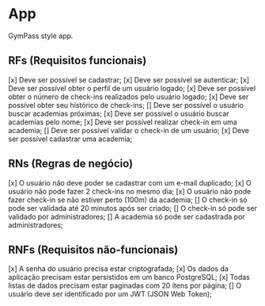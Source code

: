 # App

GymPass style app.

## RFs (Requisitos funcionais)
  [x] Deve ser possível se cadastrar;
  [x] Deve ser possível se autenticar;
  [x] Deve ser possível obter o perfil de um usuário logado;
  [x] Deve ser possível obter o número de check-ins realizados pelo usuário logado;
  [x] Deve ser possível obter seu histórico de check-ins;
  [] Deve ser possível o usuário buscar academias próximas;
  [x] Deve ser possível o usuário buscar academias pelo nome;
  [x] Deve ser possível realizar check-in em uma academia;
  [] Deve ser possível validar o check-in de um usuário;
  [x] Deve ser possível cadastrar uma academia;

## RNs (Regras de negócio)

  [x] O usuário não deve poder se cadastrar com um e-mail duplicado;
  [x] O usuário não pode fazer 2 check-ins no mesmo dia;
  [x] O usuário não pode fazer check-in se não estiver perto (100m) da academia;
  [] O check-in só pode ser validada até 20 minutos após ser criado;
  [] O check-in só pode ser validado por administradores;
  [] A academia só pode ser cadastrada por administradores;

## RNFs (Requisitos não-funcionais)

  [x] A senha do usuário precisa estar criptografada;
  [x] Os dados da aplicação precisam estar persistidos em um banco PostgreSQL;
  [x] Todas listas de dados precisam estar paginadas com 20 itens por página;
  [] O usuário deve ser identificado por um JWT (JSON Web Token);